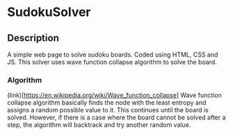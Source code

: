 # SudokuSolver

## Description
A simple web page to solve sudoku boards. Coded using HTML, CSS and JS. 
This solver uses wave function collapse algorithm to solve the board.

### Algorithm
(link)[https://en.wikipedia.org/wiki/Wave_function_collapse]
Wave function collapse algorithm basically finds the node with the least entropy and assigns a random possible value to it.
This continues until the board is solved. However, if there is a case where the board cannot be solved after a step, the algorithm will backtrack
and try another random value.
